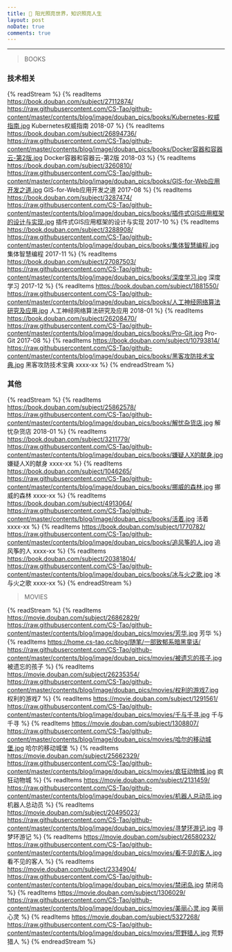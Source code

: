```yaml
---
title: 📖 阳光照亮世界，知识照亮人生
layout: post
noDate: true
comments: true
---
```


---
>BOOKS

### 技术相关

{% readStream %}
{% readItems https://book.douban.com/subject/27112874/ https://raw.githubusercontent.com/CS-Tao/github-content/master/contents/blog/image/douban_pics/books/Kubernetes-权威指南.jpg Kubernetes权威指南 2018-07 %}
{% readItems https://book.douban.com/subject/26894736/ https://raw.githubusercontent.com/CS-Tao/github-content/master/contents/blog/image/douban_pics/books/Docker容器和容器云-第2版.jpg Docker容器和容器云-第2版 2018-03 %}
{% readItems https://book.douban.com/subject/3260810/ https://raw.githubusercontent.com/CS-Tao/github-content/master/contents/blog/image/douban_pics/books/GIS-for-Web应用开发之道.jpg GIS-for-Web应用开发之道 2017-08 %}
{% readItems https://book.douban.com/subject/3287474/ https://raw.githubusercontent.com/CS-Tao/github-content/master/contents/blog/image/douban_pics/books/插件式GIS应用框架的设计与实现.jpg 插件式GIS应用框架的设计与实现 2017-10 %}
{% readItems https://book.douban.com/subject/3288908/ https://raw.githubusercontent.com/CS-Tao/github-content/master/contents/blog/image/douban_pics/books/集体智慧编程.jpg 集体智慧编程 2017-11 %}
{% readItems https://book.douban.com/subject/27087503/ https://raw.githubusercontent.com/CS-Tao/github-content/master/contents/blog/image/douban_pics/books/深度学习.jpg 深度学习 2017-12 %}
{% readItems https://book.douban.com/subject/1881550/ https://raw.githubusercontent.com/CS-Tao/github-content/master/contents/blog/image/douban_pics/books/人工神经网络算法研究及应用.jpg 人工神经网络算法研究及应用 2018-01 %}
{% readItems https://book.douban.com/subject/26208470/ https://raw.githubusercontent.com/CS-Tao/github-content/master/contents/blog/image/douban_pics/books/Pro-Git.jpg Pro-Git 2017-08 %}
{% readItems https://book.douban.com/subject/10793814/ https://raw.githubusercontent.com/CS-Tao/github-content/master/contents/blog/image/douban_pics/books/黑客攻防技术宝典.jpg 黑客攻防技术宝典 xxxx-xx %}
{% endreadStream %}

### 其他

{% readStream %}
{% readItems https://book.douban.com/subject/25862578/ https://raw.githubusercontent.com/CS-Tao/github-content/master/contents/blog/image/douban_pics/books/解忧杂货店.jpg 解忧杂货店 2018-01 %}
{% readItems https://book.douban.com/subject/3211779/ https://raw.githubusercontent.com/CS-Tao/github-content/master/contents/blog/image/douban_pics/books/嫌疑人X的献身.jpg 嫌疑人X的献身 xxxx-xx %}
{% readItems https://book.douban.com/subject/1046265/ https://raw.githubusercontent.com/CS-Tao/github-content/master/contents/blog/image/douban_pics/books/挪威的森林.jpg 挪威的森林 xxxx-xx %}
{% readItems https://book.douban.com/subject/4913064/ https://raw.githubusercontent.com/CS-Tao/github-content/master/contents/blog/image/douban_pics/books/活着.jpg 活着 xxxx-xx %}
{% readItems https://book.douban.com/subject/1770782/ https://raw.githubusercontent.com/CS-Tao/github-content/master/contents/blog/image/douban_pics/books/追风筝的人.jpg 追风筝的人 xxxx-xx %}
{% readItems https://book.douban.com/subject/20381804/ https://raw.githubusercontent.com/CS-Tao/github-content/master/contents/blog/image/douban_pics/books/冰与火之歌.jpg 冰与火之歌 xxxx-xx %}
{% endreadStream %}

>MOVIES

{% readStream %}
{% readItems https://movie.douban.com/subject/26862829/ https://raw.githubusercontent.com/CS-Tao/github-content/master/contents/blog/image/douban_pics/movies/芳华.jpg 芳华 %}
{% readItems https://home.cs-tao.cc/blog/随笔/一部致郁系暗黑童话/ https://raw.githubusercontent.com/CS-Tao/github-content/master/contents/blog/image/douban_pics/movies/被遗忘的孩子.jpg 被遗忘的孩子 %}
{% readItems https://movie.douban.com/subject/26235354/ https://raw.githubusercontent.com/CS-Tao/github-content/master/contents/blog/image/douban_pics/movies/权利的游戏7.jpg 权利的游戏7 %}
{% readItems https://movie.douban.com/subject/1291561/ https://raw.githubusercontent.com/CS-Tao/github-content/master/contents/blog/image/douban_pics/movies/千与千寻.jpg 千与千寻 %}
{% readItems https://movie.douban.com/subject/1308807/ https://raw.githubusercontent.com/CS-Tao/github-content/master/contents/blog/image/douban_pics/movies/哈尔的移动城堡.jpg 哈尔的移动城堡 %}
{% readItems https://movie.douban.com/subject/25662329/ https://raw.githubusercontent.com/CS-Tao/github-content/master/contents/blog/image/douban_pics/movies/疯狂动物城.jpg 疯狂动物城 %}
{% readItems https://movie.douban.com/subject/2131459/ https://raw.githubusercontent.com/CS-Tao/github-content/master/contents/blog/image/douban_pics/movies/机器人总动员.jpg 机器人总动员 %}
{% readItems https://movie.douban.com/subject/20495023/ https://raw.githubusercontent.com/CS-Tao/github-content/master/contents/blog/image/douban_pics/movies/寻梦环游记.jpg 寻梦环游记 %}
{% readItems https://movie.douban.com/subject/26580232/ https://raw.githubusercontent.com/CS-Tao/github-content/master/contents/blog/image/douban_pics/movies/看不见的客人.jpg 看不见的客人 %}
{% readItems https://movie.douban.com/subject/2334904/ https://raw.githubusercontent.com/CS-Tao/github-content/master/contents/blog/image/douban_pics/movies/禁闭岛.jpg 禁闭岛 %}
{% readItems https://movie.douban.com/subject/1306029/ https://raw.githubusercontent.com/CS-Tao/github-content/master/contents/blog/image/douban_pics/movies/美丽心灵.jpg 美丽心灵 %}
{% readItems https://movie.douban.com/subject/5327268/ https://raw.githubusercontent.com/CS-Tao/github-content/master/contents/blog/image/douban_pics/movies/荒野猎人.jpg 荒野猎人 %}
{% endreadStream %}
